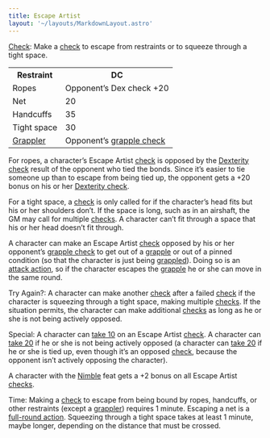 ```yaml
---
title: Escape Artist
layout: '~/layouts/MarkdownLayout.astro'
---
```

[Check](/modern.d20.srd/skills/skill.basics): Make a
[check](/modern.d20.srd/skills/skill.basics) to escape from
restraints or to squeeze through a tight space.


<table> <tr><th> Restraint</th> <th>DC </th></tr> <tr><td> Ropes</td><td> Opponent’s Dex check +20 </td></tr> <tr class="shaded"><td> Net</td><td> 20 </td></tr> <tr><td> Handcuffs</td><td> 35 </td></tr> <tr class="shaded"><td> Tight space</td><td> 30</td></tr> <tr><td> <a href="/modern.d20.srd/combat/grapple">Grappler</a></td> <td> Opponent’s <a href="/modern.d20.srd/combat/grapple">grapple check</a></td> </tr> </table>



For ropes, a character’s Escape Artist
[check](/modern.d20.srd/skills/skill.basics) is opposed by the
[Dexterity check](/modern.d20.srd/skills/skill.basics) result of the opponent
who tied the bonds. Since it’s easier to tie someone up than to escape from
being tied up, the opponent gets a +20 bonus on his or her [Dexterity check](/modern.d20.srd/skills/skill.basics).

For a tight space, a [check](/modern.d20.srd/skills/skill.basics) is
only called for if the character’s head fits but his or her shoulders don’t.
If the space is long, such as in an airshaft, the GM may call for multiple
[checks](/modern.d20.srd/skills/skill.basics). A character can’t fit
through a space that his or her head doesn’t fit through.

A character can make an Escape Artist
[check](/modern.d20.srd/skills/skill.basics) opposed by his or her
opponent’s [grapple check](/modern.d20.srd/combat/grapple) to get out of a
[grapple](/modern.d20.srd/combat/grapple) or out of a pinned condition (so
that the character is just being [grappled](/modern.d20.srd/combat/grapple)).
Doing so is an [attack action](/modern.d20.srd/combat/attack.actions), so if
the character escapes the [grapple](/modern.d20.srd/combat/grapple) he or she
can move in the same round.

Try Again?: A character can make another
[check](/modern.d20.srd/skills/skill.basics) after a failed
[check](/modern.d20.srd/skills/skill.basics) if the character is
squeezing through a tight space, making multiple
[checks](/modern.d20.srd/skills/skill.basics). If the situation
permits, the character can make additional
[checks](/modern.d20.srd/skills/skill.basics) as long as he or she
is not being actively opposed.

Special: A character can [take 10](/modern.d20.srd/skills/skill.basics) on an Escape Artist
[check](/modern.d20.srd/skills/skill.basics). A character can [take 20](/modern.d20.srd/skills/skill.basics) if he or she is not being
actively opposed (a character can [take 20](/modern.d20.srd/skills/skill.basics) if he or she is tied up,
even though it’s an opposed
[check](/modern.d20.srd/skills/skill.basics), because the opponent
isn’t actively opposing the character).

A character with the [Nimble](/modern.d20.srd/feats/nimble) feat gets a +2
bonus on all Escape Artist
[checks](/modern.d20.srd/skills/skill.basics).

Time: Making a [check](/modern.d20.srd/skills/skill.basics) to
escape from being bound by ropes, handcuffs, or other restraints (except a
[grappler](/modern.d20.srd/combat/grapple)) requires 1 minute. Escaping a net
is a [full-round action](/modern.d20.srd/combat/full.round.actions). Squeezing
through a tight space takes at least 1 minute, maybe longer, depending on the
distance that must be crossed.

